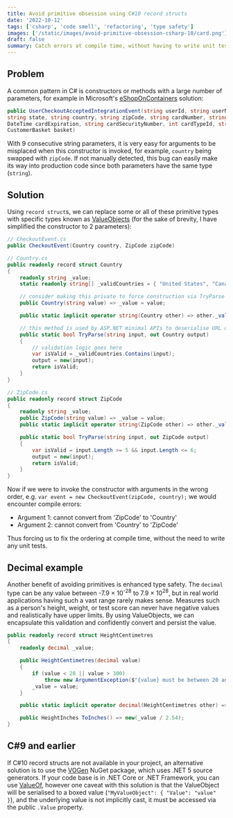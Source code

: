 ```yaml
---
title: Avoid primitive obsession using C#10 record structs
date: '2022-10-12'
tags: ['csharp', 'code smell', 'refactoring', 'type safety']
images: ['/static/images/avoid-primitive-obsession-csharp-10/card.png']
draft: false
summary: Catch errors at compile time, without having to write unit tests, using ValueObjects in place of primitives.
---
```


## Problem

A common pattern in C# is constructors or methods with a large number of parameters, for example in Microsoft's [eShopOnContainers](https://github.com/dotnet-architecture/eShopOnContainers/blob/dev/src/Services/Basket/Basket.API/IntegrationEvents/Events/UserCheckoutAcceptedIntegrationEvent.cs#L37) solution:

```csharp
public UserCheckoutAcceptedIntegrationEvent(string userId, string userName, string city, string street,
string state, string country, string zipCode, string cardNumber, string cardHolderName,
DateTime cardExpiration, string cardSecurityNumber, int cardTypeId, string buyer, Guid requestId,
CustomerBasket basket)
```

With 9 consecutive string parameters, it is very easy for arguments to be misplaced when this constructor is invoked, for example, `country` being swapped with `zipCode`. If not manually detected, this bug can easily make its way into production code since both parameters have the same type (`string`).

## Solution

Using `record struct`s, we can replace some or all of these primitive types with specific types known as [ValueObjects](https://www.martinfowler.com/bliki/ValueObject.html) (for the sake of brevity, I have simplified the constructor to 2 parameters):

```csharp
// CheckoutEvent.cs
public CheckoutEvent(Country country, ZipCode zipCode)

// Country.cs
public readonly record struct Country
{
    readonly string _value;
    static readonly string[] _validCountries = { "United States", "Canada" };

    // consider making this private to force construction via TryParse
    public Country(string value) => _value = value;

    public static implicit operator string(Country other) => other._value;

    // this method is used by ASP.NET minimal APIs to deserialise URL query string parameters
    public static bool TryParse(string input, out Country output)
    {
        // validation logic goes here
        var isValid = _validCountries.Contains(input);
        output = new(input);
        return isValid;
    }
}

// ZipCode.cs
public readonly record struct ZipCode
{
    readonly string _value;
    public ZipCode(string value) => _value = value;
    public static implicit operator string(ZipCode other) => other._value;

    public static bool TryParse(string input, out ZipCode output)
    {
        var isValid = input.Length >= 5 && input.Length <= 6;
        output = new(input);
        return isValid;
    }
}
```

Now if we were to invoke the constructor with arguments in the wrong order, e.g. `var event = new CheckoutEvent(zipCode, country);` we would encounter compile errors:

- Argument 1: cannot convert from 'ZipCode' to 'Country'
- Argument 2: cannot convert from 'Country' to 'ZipCode'

Thus forcing us to fix the ordering at compile time, without the need to write any unit tests.

## Decimal example

Another benefit of avoiding primitives is enhanced type safety. The `decimal` type can be any value between -7.9 × 10<sup>-28</sup> to 7.9 × 10<sup>28</sup>, but in real world applications having such a vast range rarely makes sense. Measures such as a person's height, weight, or test score can never have negative values and realistically have upper limits. By using ValueObjects, we can encapsulate this validation and confidently convert and persist the value.

```csharp
public readonly record struct HeightCentimetres
{
    readonly decimal _value;

    public HeightCentimetres(decimal value)
    {
        if (value < 20 || value > 300)
            throw new ArgumentException($"{value} must be between 20 and 300");
        _value = value;
    }

    public static implicit operator decimal(HeightCentimetres other) => other._value;

    public HeightInches ToInches() => new(_value / 2.54);
}
```

## C#9 and earlier

If C#10 record structs are not available in your project, an alternative solution is to use the [VOGen](https://github.com/SteveDunn/Vogen) NuGet package, which uses .NET 5 source generators. If your code base is in .NET Core or .NET Framework, you can use [ValueOf](https://github.com/mcintyre321/ValueOf), however one caveat with this solution is that the ValueObject will be serialised to a boxed value (`"MyValueObject": { "Value": "value" }`), and the underlying value is not implicitly cast, it must be accessed via the public `.Value` property.
